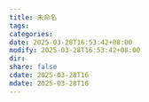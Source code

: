 ```yaml
---
title: 未命名
tags: 
categories: 
date: 2025-03-28T16:53:42+08:00
modify: 2025-03-28T16:53:42+08:00
dir: 
share: false
cdate: 2025-03-28T16
mdate: 2025-03-28T16
---
```

